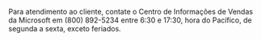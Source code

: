 Para atendimento ao cliente, contate o Centro de Informações de Vendas da Microsoft em (800) 892-5234 entre 6:30 e 17:30, hora do Pacífico, de segunda a sexta, exceto feriados.

<!--HONumber=Jun16_HO4-->


